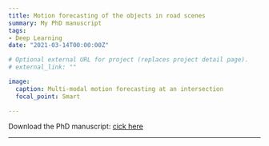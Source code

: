 ```yaml
---
title: Motion forecasting of the objects in road scenes
summary: My PhD manuscript
tags:
- Deep Learning
date: "2021-03-14T00:00:00Z"

# Optional external URL for project (replaces project detail page).
# external_link: ""

image:
  caption: Multi-modal motion forecasting at an intersection
  focal_point: Smart

---
```


Download the PhD manuscript: [cick here](/media/PhD.pdf)

---
